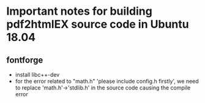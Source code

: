 # Important notes for building pdf2htmlEX source code in Ubuntu 18.04

## fontforge

* install libc++-dev
* for the error related to "math.h" 'please include config.h firstly', we need to replace 'math.h'->'stdlib.h' in the source code causing the compile error
